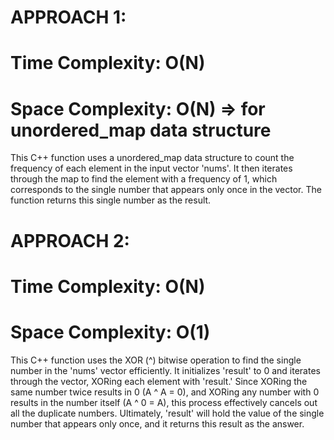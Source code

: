 # APPROACH 1: 
# Time Complexity: O(N)
# Space Complexity: O(N) => for unordered_map data structure
This C++ function uses a unordered_map data structure to count the frequency of each element in the input vector 'nums'.
It then iterates through the map to find the element with a frequency of 1,
which corresponds to the single number that appears only once in the vector. The function returns this single number as the result.

# APPROACH 2: 
# Time Complexity: O(N)
# Space Complexity: O(1)
This C++ function uses the XOR (^) bitwise operation to find the single number in the 'nums' vector efficiently.
It initializes 'result' to 0 and iterates through the vector, XORing each element with 'result.' 
Since XORing the same number twice results in 0 (A ^ A = 0), and XORing any number with 0 results in the number itself (A ^ 0 = A),
this process effectively cancels out all the duplicate numbers. Ultimately, 'result' will hold the value of the single number 
that appears only once, and it returns this result as the answer.
